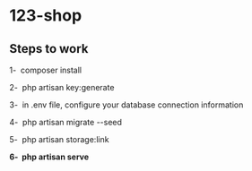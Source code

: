 <h1>123-shop</h1>

## Steps to work

1-&nbsp;  composer install

2-&nbsp;  php artisan key:generate

3-&nbsp;  in .env file, configure your database connection information

4-&nbsp;  php artisan migrate --seed

5-&nbsp;  php artisan storage:link

<b>6-&nbsp;  php artisan serve</b>
